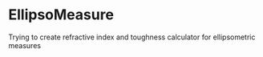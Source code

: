 # EllipsoMeasure
Trying to create refractive index and toughness calculator for ellipsometric measures

